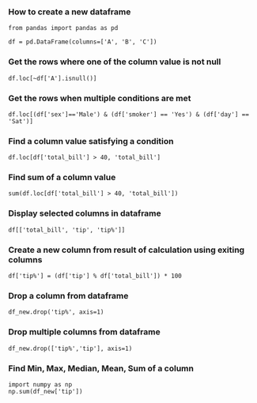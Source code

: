 ### How to create a new dataframe
```
from pandas import pandas as pd

df = pd.DataFrame(columns=['A', 'B', 'C'])
```

### Get the rows where one of the column value is not null
```
df.loc[~df['A'].isnull()]
```
### Get the rows when multiple conditions are met
```
df.loc[(df['sex']=='Male') & (df['smoker'] == 'Yes') & (df['day'] == 'Sat')]
```
### Find a column value satisfying a condition
```
df.loc[df['total_bill'] > 40, 'total_bill']
```
### Find sum of a column value
```
sum(df.loc[df['total_bill'] > 40, 'total_bill'])
```
### Display selected columns in dataframe
```
df[['total_bill', 'tip', 'tip%']]
```
### Create a new column from result of calculation using exiting columns
```
df['tip%'] = (df['tip'] % df['total_bill']) * 100
```
### Drop a column from dataframe
```
df_new.drop('tip%', axis=1)
```
### Drop multiple columns from dataframe
```
df_new.drop(['tip%','tip'], axis=1)
```
### Find Min, Max, Median, Mean, Sum of a column
```
import numpy as np
np.sum(df_new['tip'])
```
